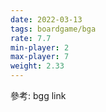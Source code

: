 ```yaml
---
date: 2022-03-13
tags: boardgame/bga
rate: 7.7
min-player: 2
max-player: 7
weight: 2.33
---
```


參考: bgg link